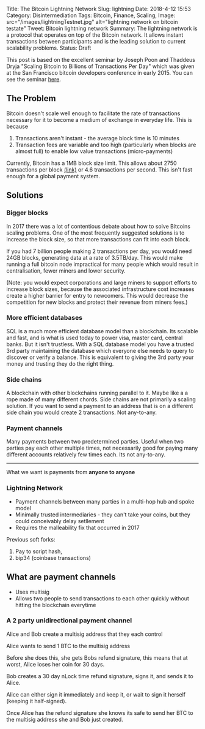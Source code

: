 Title: The Bitcoin Lightning Network
Slug: lightning
Date: 2018-4-12 15:53
Category: Disintermediation 
Tags: Bitcoin, Finance, Scaling,
Image: src="/images/lightningTestnet.jpg" alt="lightning network on bitcoin testate"
Tweet: Bitcoin lightning network 
Summary: The lightning network is a protocol that operates on top of the Bitcoin network. It allows instant transactions between participants and is the leading solution to current scalability problems.
Status: Draft

This post is based on the excellent seminar by Joseph Poon and Thaddeus Dryja "Scaling Bitcoin to Billions of Transactions Per Day" which was given at the San Francisco bitcoin developers conference in early 2015. You can see the seminar [here](https://youtu.be/8zVzw912wPo).

## The Problem

Bitcoin doesn't scale well enough to facilitate the rate of transactions necessary for it to become a medium of exchange in everyday life. This is because

1. Transactions aren't instant - the average block time is 10 minutes
2. Transaction fees are variable and too high (particularly when blocks are almost full) to enable low value transactions (micro-payments)

Currently, Bitcoin has a 1MB block size limit. This allows about 2750 transactions per block [(link)](https://blockchain.info/charts/n-transactions-per-block) or 4.6 transactions per second. This isn't fast enough for a global payment system.

## Solutions

### Bigger blocks

In 2017 there was a lot of contentious debate about how to solve Bitcoins scaling problems. One of the most frequently suggested solutions is to increase the block size, so that more transactions can fit into each block.

If you had 7 billion people making 2 transactions per day, you would need 24GB blocks, generating data at a rate of 3.5TB/day. This would make running a full bitcoin node impractical for many people which would result in centralisation, fewer miners and lower security. 

(Note: you would expect corporations and large miners to support efforts to increase block sizes, because the associated infrastructure cost increases create a higher barrier for entry to newcomers. This would decrease the competition for new blocks and protect their revenue from miners fees.)

### More efficient databases

SQL is a much more efficient database model than a blockchain. Its scalable and fast, and is what is used today to power visa, master card, central banks. But it isn't trustless. With a SQL database model you have a trusted 3rd party maintaining the database which everyone else needs to query to discover or verify a balance. This is equivalent to giving the 3rd party your money and trusting they do the right thing. 

### Side chains

A blockchain with other blockchains running parallel to it. Maybe like a a rope made of many different chords. Side chains are not primarily a scaling solution. If you want to send a payment to an address that is on a different side chain you would create 2 transactions. Not any-to-any.

### Payment channels

Many payments between two predetermined parties. Useful when two parties pay each other multiple times, not necessarily good for paying many different accounts relatively few times each. Its not any-to-any.

****

What we want is payments from **anyone to anyone**

### Lightning Network

- Payment channels between many parties in a multi-hop hub and spoke model
- Minimally trusted intermediaries - they can't take your coins, but they could conceivably delay setllement
- Requires the malleability fix that occurred in 2017

Previous soft forks:

1. Pay to script hash, 
2. bip34 (coinbase transactions)

## What are payment channels

- Uses multisig
- Allows two people to send transactions to each other quickly without hitting the blockchain everytime

### A 2 party unidirectional payment channel 

Alice and Bob create a multisig address that they each control

Alice wants to send 1 BTC to the multisig address

Before she does this, she gets Bobs refund signature, this means that at worst, Alice loses her coin for 30 days.

Bob creates a 30 day nLock time refund signature, signs it, and sends it to Alice.

Alice can either sign it immediately and keep it, or wait to sign it herself (keeping it half-signed).

Once Alice has the refund signature she knows its safe to send her BTC to the multisig address she and Bob just created. 



